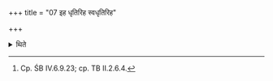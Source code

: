 +++
title = "07 इह धृतिरिह स्वधृतिरिह"

+++

<details><summary>थिते</summary>

7. (the Adhvaryu) bespeaks the speech for them with iha dhr̥tiḥ.... (The priests) stand near the Udumbara post having embraced it, touching it with their belly while restraining their speech.[^1]  

[^1]: Cp. ŚB IV.6.9.23; cp. TB II.2.6.4. 
</details>
